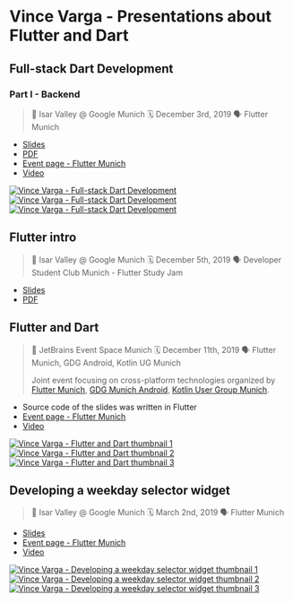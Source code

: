 # Vince Varga - Presentations about Flutter and Dart

## Full-stack Dart Development

### Part I - Backend

> 📍 Isar Valley @ Google Munich 🗓 December 3rd, 2019 🗣 Flutter Munich

* [Slides](https://docs.google.com/presentation/d/1BT6HCaj0vln2LJNG10lwnPt0sj5__EYpEZSfOj9u5tQ/edit?usp=sharing)
* [PDF](./2019-12-03/Fullstack_Dart_-_Backend.pdf)
* [Event page - Flutter Munich](https://www.meetup.com/Flutter-Munich/events/264007243/)
* [Video](https://www.youtube.com/watch?v=dSj3_u0xMaI)

[![Vince Varga - Full-stack Dart Development](https://img.youtube.com/vi/dSj3_u0xMaI/1.jpg)![Vince Varga - Full-stack Dart Development](https://img.youtube.com/vi/dSj3_u0xMaI/2.jpg)![Vince Varga - Full-stack Dart Development](https://img.youtube.com/vi/dSj3_u0xMaI/3.jpg)](https://www.youtube.com/watch?v=dSj3_u0xMaI)

## Flutter intro

> 📍 Isar Valley @ Google Munich 🗓 December 5th, 2019 🗣 Developer Student Club Munich - Flutter Study Jam

* [Slides](https://docs.google.com/presentation/d/1SiKFU392XXc94ce4xtCyX3F_T-i_jjaTWLV2kJCaCko/edit?usp=sharing)
* [PDF](./2019-12-05/FlutterDSC.pdf)

## Flutter and Dart

> 📍 JetBrains Event Space Munich 🗓 December 11th, 2019 🗣 Flutter Munich, GDG Android, Kotlin UG Munich
>
> Joint event focusing on cross-platform technologies organized by [Flutter Munich](https://www.meetup.com/Flutter-Munich), [GDG Munich Android](https://www.meetup.com/GDG-Munich-Android/events/265929157/), [Kotlin User Group Munich](https://www.meetup.com/Kotlin-User-Group-Munich/events/265932284).

* Source code of the slides was written in Flutter
* [Event page - Flutter Munich](https://www.meetup.com/Flutter-Munich/events/265931319/)
* [Video](https://www.youtube.com/watch?v=diunwwXgMK4&t=218)

[![Vince Varga - Flutter and Dart thumbnail 1](https://img.youtube.com/vi/diunwwXgMK4/1.jpg)![Vince Varga - Flutter and Dart thumbnail 2](https://img.youtube.com/vi/diunwwXgMK4/2.jpg)![Vince Varga - Flutter and Dart thumbnail 3](https://img.youtube.com/vi/diunwwXgMK4/3.jpg)](https://www.youtube.com/watch?v=diunwwXgMK4&t=218)

## Developing a weekday selector widget

> 📍 Isar Valley @ Google Munich 🗓 March 2nd, 2019 🗣 Flutter Munich

* [Slides](https://docs.google.com/presentation/d/1A5uJXmFGgDsagU4JS7f6Ug18pXmGQRS72XKmLKrhKbQ/edit?usp=sharing)
* [Event page - Flutter Munich](https://www.meetup.com/Flutter-Munich/events/265680691/)
* [Video](https://www.youtube.com/watch?v=F7EiRb5PT2U)

[![Vince Varga - Developing a weekday selector widget thumbnail 1](https://img.youtube.com/vi/F7EiRb5PT2U/1.jpg)![Vince Varga - Developing a weekday selector widget thumbnail 2](https://img.youtube.com/vi/F7EiRb5PT2U/2.jpg)![Vince Varga - Developing a weekday selector widget thumbnail 3](https://img.youtube.com/vi/F7EiRb5PT2U/3.jpg)](https://www.youtube.com/watch?v=F7EiRb5PT2U)
